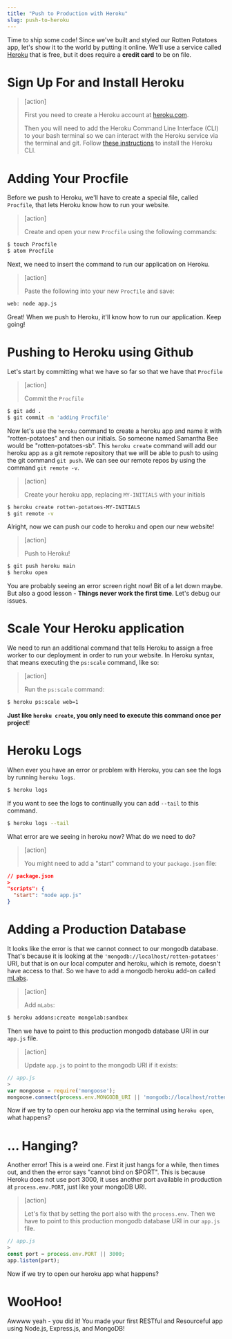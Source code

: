 ```yaml
---
title: "Push to Production with Heroku"
slug: push-to-heroku
---
```


Time to ship some code! Since we've built and styled our Rotten Potatoes app, let's show it to the world by putting it online. We'll use a service called [Heroku](https://www.heroku.com) that is free, but it does require a **credit card** to be on file.

# Sign Up For and Install Heroku

> [action]
>
> First you need to create a Heroku account at [heroku.com](https://www.heroku.com).
>
> Then you will need to add the Heroku Command Line Interface (CLI) to your bash terminal so we can interact with the Heroku service via the terminal and git. Follow [these instructions](https://devcenter.heroku.com/articles/heroku-cli) to install the Heroku CLI.

# Adding Your Procfile

Before we push to Heroku, we'll have to create a special file, called `Procfile`, that lets Heroku know how to run your website.

> [action]
>
> Create and open your new `Procfile` using the following commands:
>
```bash
$ touch Procfile
$ atom Procfile
```

Next, we need to insert the command to run our application on Heroku.

> [action]
>
> Paste the following into your new `Procfile` and save:
>
```bash
web: node app.js
```

Great! When we push to Heroku, it'll know how to run our application. Keep going!


# Pushing to Heroku using Github

Let's start by committing what we have so far so that we have that `Procfile`

> [action]
>
> Commit the `Procfile`
>
```bash
$ git add .
$ git commit -m 'adding Procfile'
```

Now let's use the `heroku` command to create a heroku app and name it with "rotten-potatoes" and then our initials. So someone named Samantha Bee would be "rotten-potatoes-sb". This `heroku create` command will add our heroku app as a git remote repository that we will be able to push to using the git command `git push`. We can see our remote repos by using the command `git remote -v`.

> [action]
>
> Create your heroku app, replacing `MY-INITIALS` with your initials
>
```bash
$ heroku create rotten-potatoes-MY-INITIALS
$ git remote -v
```

Alright, now we can push our code to heroku and open our new website!

> [action]
>
> Push to Heroku!
>
```bash
$ git push heroku main
$ heroku open
```

You are probably seeing an error screen right now! Bit of a let down maybe. But also a good lesson - **Things never work the first time**. Let's debug our issues.

# Scale Your Heroku application

We need to run an additional command that tells Heroku to assign a free worker to our deployment in order to run your website. In Heroku syntax, that means executing the `ps:scale` command, like so:

> [action]
>
> Run the `ps:scale` command:
>
```bash
$ heroku ps:scale web=1
```

**Just like `heroku create`, you only need to execute this command once per project**!

# Heroku Logs

When ever you have an error or problem with Heroku, you can see the logs by running `heroku logs`.

```bash
$ heroku logs
```

If you want to see the logs to continually you can add `--tail` to this command.

```bash
$ heroku logs --tail
```

What error are we seeing in heroku now? What do we need to do?

> [action]
>
> You might need to add a "start" command to your `package.json` file:
>
```json
// package.json
>
"scripts": {
  "start": "node app.js"
}
```

# Adding a Production Database

It looks like the error is that we cannot connect to our mongodb database. That's because it is looking at the `'mongodb://localhost/rotten-potatoes'` URI, but that is on our local computer and heroku, which is remote, doesn't have access to that. So we have to add a mongodb heroku add-on called [mLabs](https://mlab.com/).

> [action]
>
> Add `mLabs`:
>
```bash
$ heroku addons:create mongolab:sandbox
```

Then we have to point to this production mongodb database URI in our `app.js` file.

> [action]
>
> Update `app.js` to point to the mongodb URI if it exists:
>
```js
// app.js
>
var mongoose = require('mongoose');
mongoose.connect(process.env.MONGODB_URI || 'mongodb://localhost/rotten-potatoes', { useNewUrlParser: true });
```

Now if we try to open our heroku app via the terminal using `heroku open`, what happens?

# ... Hanging?

Another error! This is a weird one. First it just hangs for a while, then times out, and then the error says "cannot bind on $PORT". This is because Heroku does not use port 3000, it uses another port available in production at `process.env.PORT`, just like your mongoDB URI.

> [action]
>
> Let's fix that by setting the port also with the `process.env`. Then we have to point to this production mongodb database URI in our `app.js` file.
>
```js
// app.js
>
const port = process.env.PORT || 3000;
app.listen(port);
```

Now if we try to open our heroku app what happens?

# WooHoo!

Awwww yeah - you did it! You made your first RESTful and Resourceful app using Node.js, Express.js, and MongoDB!
